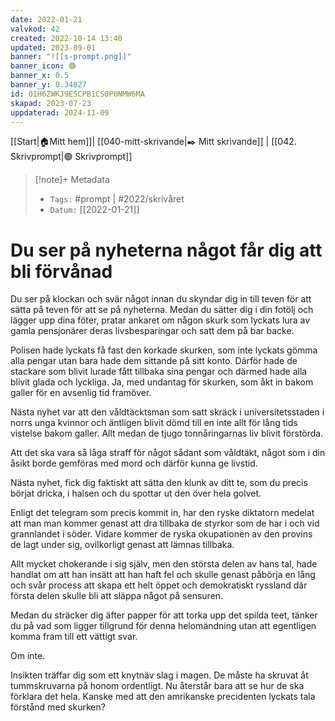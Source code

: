 ```yaml
---
date: 2022-01-21
valvkod: 42
created: 2022-10-14 13:40
updated: 2023-09-01
banner: "![[s-prompt.png]]"
banner_icon: 🟢
banner_x: 0.5
banner_y: 0.34827
id: 01H6ZWKJ9ESCPB1CS0P0NMW6MA
skapad: 2023-07-23
uppdaterad: 2024-11-09
---
```

[[Start|🏠Mitt hem]]| [[040-mitt-skrivande|✒️ Mitt skrivande]] | [[042. Skrivprompt|🟢 Skrivprompt]]
> [!note]+ Metadata
> * `Tags:`  #prompt | #2022/skrivåret 
> * `Datum:`  [[2022-01-21]]

# Du ser på nyheterna något får dig att bli förvånad

Du ser på klockan och svär något innan du skyndar dig in till teven för att sätta på teven för att se på nyheterna. Medan du sätter dig i din fotölj och lägger upp dina föter, pratar ankaret om någon skurk som lyckats lura av gamla pensjonärer deras livsbesparingar och satt dem på bar backe.

Polisen hade lyckats få fast den korkade skurken, som inte lyckats gömma alla pengar utan bara hade dem sittande på sitt konto. Därför hade de stackare som blivit lurade fått tillbaka sina pengar och därmed hade alla blivit glada och lyckliga. Ja, med undantag för skurken, som åkt in bakom galler för en avsenlig tid framöver.

Nästa nyhet var att den våldtäcktsman som satt skräck i universitetsstaden i norrs unga kvinnor och äntligen blivit dömd till en inte allt för lång tids vistelse bakom galler. Allt medan de tjugo tonnåringarnas liv blivit förstörda.

Att det ska vara så låga straff för något sådant som våldtäkt, något som i din åsikt borde gemföras med mord och därför kunna ge livstid.

Nästa nyhet, fick dig faktiskt att sätta den klunk av ditt te, som du precis börjat dricka, i halsen och du spottar ut den över hela golvet.

Enligt det telegram som precis kommit in, har den ryske diktatorn medelat att man man kommer genast att dra tillbaka de styrkor som de har i och vid grannlandet i söder. Vidare kommer de ryska okupationen av den provins de lagt under sig, ovilkorligt genast att lämnas tillbaka.

Allt mycket chokerande i sig själv, men den största delen av hans tal, hade handlat om att han insätt att han haft fel och skulle genast påbörja en lång och svår process att skapa ett helt öppet och demokratiskt ryssland där första delen skulle bli att släppa något på sensuren.

Medan du sträcker dig äfter papper för att torka upp det spilda teet, tänker du på vad som ligger tillgrund för denna helomändning utan att egentligen komma fram till ett vättigt svar. 

Om inte.

Insikten träffar dig som ett knytnäv slag i magen. De måste ha skruvat åt tummskruvarna på honom ordentligt. Nu återstår bara att se hur de ska förklara det hela. Kanske med att den amrikanske precidenten lyckats tala förstånd med skurken?
